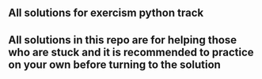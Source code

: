 ## All solutions for exercism python track

## All solutions in this repo are for helping those who are stuck and it is recommended to practice on your own before turning to the solution
